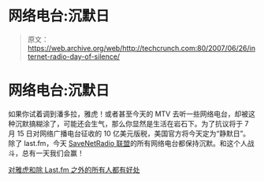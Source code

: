 # 网络电台:沉默日

> 原文：<https://web.archive.org/web/http://techcrunch.com:80/2007/06/26/internet-radio-day-of-silence/>

# 网络电台:沉默日

如果你试着调到潘多拉，雅虎！或者甚至今天的 MTV 去听一些网络电台，却被这种沉默搞糊涂了，可能还会生气，那么你显然是生活在岩石下。为了抗议将于 7 月 15 日对网络广播电台征收的 10 亿美元版税，美国官方将今天定为“静默日”。除了 last.fm，今天 [SaveNetRadio 联盟](https://web.archive.org/web/20210116215704/http://www.savenetradio.org/)的所有网络电台都保持沉默。和这个人战斗，总有一天我们会赢！

[对雅虎和除 Last.fm 之外的所有人都有好处](https://web.archive.org/web/20210116215704/http://www.beta.techcrunch.com/2007/06/26/good-for-yahoo-and-everyone-else-except-lastfm/)